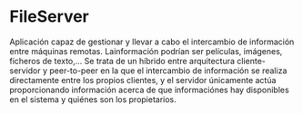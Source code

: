 # FileServer

Aplicación capaz de gestionar y llevar a cabo el intercambio de información entre máquinas remotas. Lainformación podrían ser películas, imágenes, ficheros de texto,... Se trata de un híbrido entre arquitectura cliente-servidor y peer-to-peer en la que el intercambio de información se realiza directamente entre los propios clientes, y el servidor únicamente actúa proporcionando información acerca de que informaciónes hay disponibles en el sistema y quiénes son los propietarios.
